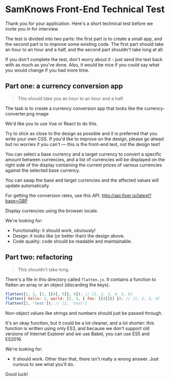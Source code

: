 # SamKnows Front-End Technical Test

Thank you for your application. Here's a short technical test before we invite
you in for interview.

The test is divided into two parts: the first part is to create a small app,
and the second part is to improve some existing code. The first part should
take an hour to an hour and a half, and the second part shouldn't take long at all.

If you don't complete the test, don't worry about it - just send the test back
with as much as you've done. Also, it would be nice if you could say what you
would change if you had more time.

## Part one: a currency conversion app

> This should take you an hour to an hour and a half.

The task is to create a currency conversion app that looks like
the currency-converter.png image

We'd like you to use Vue or React to do this.

Try to stick as close to the design as possible and it is preferred that you write
your own CSS. If you'd like to improve on the design, please go ahead but no
worries if you can't — this is the front-end test, not the design test!

You can select a base currency and a target currency to convert a specific
amount between currencies, and a list of currencies will be displayed on the
right side of the display containing the current prices of various currencies
against the selected base currency.

You can swap the base and target currencies and the affected values will
update automatically

For getting the conversion rates, use this API: http://api.fixer.io/latest?base=GBP

Display currencies using the browser locale.

We're looking for:

- Functionality: it should work, obviously!
- Design: it looks like (or better than) the design above.
- Code quality: code should be readable and maintainable.

## Part two: refactoring

> This shouldn't take long.

There's a file in this directory called `flatten.js`. It contains a function to
flatten an array or an object (discarding the keys).

```js
flatten([1, 2, [3, [[4], 5]], 6]); // [1, 2, 3, 4, 5, 6]
flatten({ hello: 1, world: [2, 3, { foo: [[4]]}] }); // [1, 2, 3, 4]
flatten([2, 'test']); // [2, 'test']
```

Non-object values like strings and numbers should just be passed through.

It's an okay function, but it could be a lot cleaner, and a lot shorter: this
function is written using only ES3, and because we don't support old versions
of Internet Explorer and we use Babel, you can use ES5 and ES2016.

We're looking for:

- It should work. Other than that, there isn't really a wrong answer. Just curious
to see what you'll do.

Good luck!
